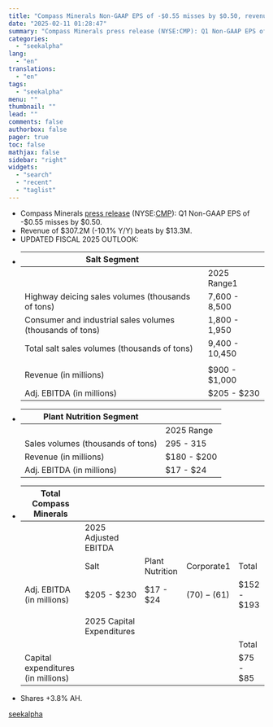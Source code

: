 ```yaml
---
title: "Compass Minerals Non-GAAP EPS of -$0.55 misses by $0.50, revenue of $307.2M beats by $13.3M"
date: "2025-02-11 01:28:47"
summary: "Compass Minerals press release (NYSE:CMP): Q1 Non-GAAP EPS of -$0.55 misses by $0.50. Revenue of $307.2M (-10.1% Y/Y) beats by $13.3M. UPDATED FISCAL 2025 OUTLOOK: Salt Segment 2025 Range1 Highway deicing sales volumes (thousands of tons) 7,600 - 8,500 Consumer and industrial sales volumes (thousands of tons) 1,800 - 1,950..."
categories:
  - "seekalpha"
lang:
  - "en"
translations:
  - "en"
tags:
  - "seekalpha"
menu: ""
thumbnail: ""
lead: ""
comments: false
authorbox: false
pager: true
toc: false
mathjax: false
sidebar: "right"
widgets:
  - "search"
  - "recent"
  - "taglist"
---
```


* Compass Minerals [press release](https://seekingalpha.com/pr/19997408-compass-minerals-reports-fiscal-2025-first-quarter-results) (NYSE:[CMP](https://seekingalpha.com/symbol/CMP "Compass Minerals International, Inc.")): Q1 Non-GAAP EPS of -$0.55  misses by $0.50.
* Revenue of $307.2M (-10.1% Y/Y)  beats by $13.3M.
* UPDATED FISCAL 2025 OUTLOOK:
* | Salt Segment | |
  | --- | --- |
  |  | 2025 Range1 |
  | Highway deicing sales volumes (thousands of tons) | 7,600 - 8,500 |
  | Consumer and industrial sales volumes (thousands of tons) | 1,800 - 1,950 |
  | Total salt sales volumes (thousands of tons) | 9,400 - 10,450 |
  |  |  |
  | Revenue (in millions) | $900 - $1,000 |
  | Adj. EBITDA (in millions) | $205 - $230 |
* | Plant Nutrition Segment | |
  | --- | --- |
  |  | 2025 Range |
  | Sales volumes (thousands of tons) | 295 - 315 |
  | Revenue (in millions) | $180 - $200 |
  | Adj. EBITDA (in millions) | $17 - $24 |
* | Total Compass Minerals | | | | |
  | --- | --- | --- | --- | --- |
  |  | 2025 Adjusted EBITDA | | | |
  |  | Salt | Plant Nutrition | Corporate1 | Total |
  | Adj. EBITDA (in millions) | $205 - $230 | $17 - $24 | ($70) - ($61) | $152 - $193 |
  |  |  |  |  |  |
  |  | 2025 Capital Expenditures | | | |
  |  |  |  |  | Total |
  | Capital expenditures (in millions) |  |  |  | $75 - $85 |
* Shares +3.8% AH.

[seekalpha](https://seekingalpha.com/news/4405870-compass-minerals-non-gaap-eps-of-0_55-misses-by-0_50-revenue-of-307_2m-beats-by-13_3m)
